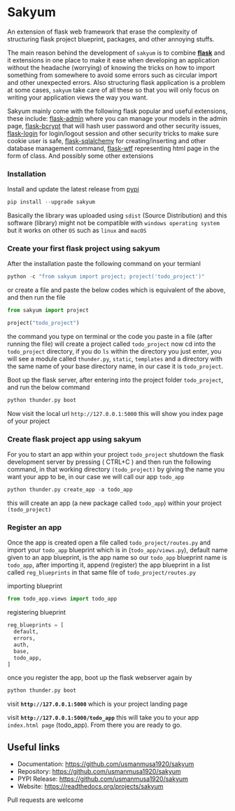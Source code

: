 
# Sakyum

An extension of flask web framework that erase the complexity of structuring flask project blueprint, packages, and other annoying stuffs.

The main reason behind the development of `sakyum` is to combine <strong><a href="https://flask.palletsprojects.com/" target="_blank">flask</a></strong> and it extensions in one place to make it ease when developing an application without the headache (worrying) of knowing the tricks on how to import something from somewhere to avoid some errors such as circular import and other unexpected errors. Also structuring flask application is a problem at some cases, `sakyum` take care of all these so that you will only focus on writing your application views the way you want.

Sakyum mainly come with the following flask popular and useful extensions, these include: <a href="https://flask-admin.readthedocs.io/" target="_blank">flask-admin</a> where you can manage your models in the admin page, <a href="https://flask-bcrypt.readthedocs.io" target="_blank">flask-bcrypt</a> that will hash user password and other security issues, <a href="https://flask-login.readthedocs.io" target="_blank">flask-login</a> for login/logout session and other security tricks to make sure cookie user is safe, <a href="https://flask-sqlalchemy.palletsprojects.com" target="_blank">flask-sqlalchemy</a> for creating/inserting and other database management command, <a href="https://flask-wtf.readthedocs.io" target="_blank">flask-wtf</a> representing html page in the form of class. And possibly some other extensions

<h3><strong>Installation</strong></h3>

Install and update the latest release from <a href="https://pypi.org/project/sakyum" target="_blank">pypi</a>

```py
pip install --upgrade sakyum
```

Basically the library was uploaded using `sdist` (Source Distribution) and this software (library) might not be compatible with `windows operating system` but it works on other `OS` such as `linux` and `macOS`

<h3><strong>Create your first flask project using sakyum</strong></h3>

After the installation paste the following command on your termianl

```py
python -c "from sakyum import project; project('todo_project')"
```

or create a file and paste the below codes which is equivalent of the above, and then run the file

```python
from sakyum import project

project("todo_project")
```

the command you type on terminal or the code you paste in a file (after running the file) will create a project called `todo_project` now cd into the `todo_project` directory, if you do `ls` within the directory you just enter, you will see a module called `thunder.py`, `static`, `templates` and a directory with the same name of your base directory name, in our case it is `todo_project`.

Boot up the flask server, after entering into the project folder `todo_project`, and run the below command

```py
python thunder.py boot
```

Now visit the local url `http://127.0.0.1:5000` this will show you index page of your project

<h3><strong>Create flask project app using sakyum</strong></h3>

For you to start an app within your project `todo_project` shutdown the flask development server by pressing ( CTRL+C ) and then run the following command, in that working directory `(todo_project)` by giving the name you want your app to be, in our case we will call our app `todo_app`

```py
python thunder.py create_app -a todo_app
```

this will create an app (a new package called `todo_app`) within your project `(todo_project)`

<h3><strong>Register an app</strong></h3>

Once the app is created open a file called `todo_project/routes.py` and import your `todo_app` blueprint which is in (`todo_app/views.py`), default name given to an app blueprint, is the app name so our `todo_app` blueprint name is `todo_app`, after importing it, append (register) the app blueprint in a list called `reg_blueprints` in that same file of `todo_project/routes.py`

importing blueprint

```py
from todo_app.views import todo_app
```

registering blueprint

```py
reg_blueprints = [
  default,
  errors,
  auth,
  base,
  todo_app,
]
```

once you register the app, boot up the flask webserver again by

```py
python thunder.py boot
```

visit <strong>`http://127.0.0.1:5000`</strong>  which is your project landing page

visit <strong>`http://127.0.0.1:5000/todo_app`</strong> this will take you to your app `index.html page` (todo_app). From there you are ready to go.

## Useful links

- Documentation: https://github.com/usmanmusa1920/sakyum
- Repository: https://github.com/usmanmusa1920/sakyum
- PYPI Release: https://github.com/usmanmusa1920/sakyum
- Website: https://readthedocs.org/projects/sakyum

Pull requests are welcome
